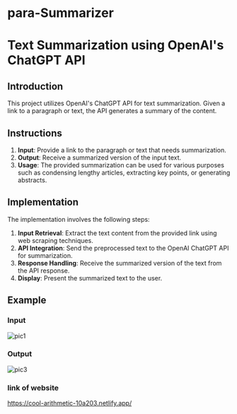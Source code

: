 # para-Summarizer
# Text Summarization using OpenAI's ChatGPT API

## Introduction
This project utilizes OpenAI's ChatGPT API for text summarization. Given a link to a paragraph or text, the API generates a summary of the content. 

## Instructions
1. **Input**: Provide a link to the paragraph or text that needs summarization.
2. **Output**: Receive a summarized version of the input text.
3. **Usage**: The provided summarization can be used for various purposes such as condensing lengthy articles, extracting key points, or generating abstracts.

## Implementation
The implementation involves the following steps:
1. **Input Retrieval**: Extract the text content from the provided link using web scraping techniques.
2. **API Integration**: Send the preprocessed text to the OpenAI ChatGPT API for summarization.
3. **Response Handling**: Receive the summarized version of the text from the API response.
4. **Display**: Present the summarized text to the user.

## Example
### Input
![pic1](https://github.com/001sarvesh/para-Summarizer/assets/97980500/a7ae0444-49cc-44a0-aa26-1a63d6049fb2)



### Output
![pic3](https://github.com/001sarvesh/para-Summarizer/assets/97980500/5f34ec47-c799-411f-9262-08a11dd984fe)



### link of website 
https://cool-arithmetic-10a203.netlify.app/

